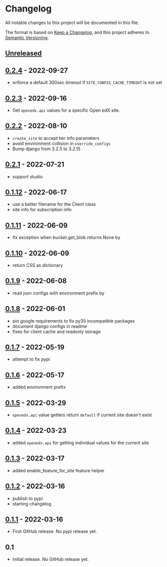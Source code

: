 # Changelog

All notable changes to this project will be documented in this file.

The format is based on [Keep a Changelog](https://keepachangelog.com/en/1.0.0/),
and this project adheres to [Semantic Versioning](https://semver.org/spec/v2.0.0.html).

<!-- Note: Update the `Unreleased link` after adding a new release -->

## [Unreleased](https://github.com/appsembler/tahoe-sites/compare/v0.2.4...HEAD)

## [0.2.4](https://github.com/appsembler/site-configuration-client/compare/v0.2.3...v0.2.4) - 2022-09-27
 - enforce a default 300sec timeout if `SITE_CONFIG_CACHE_TIMEOUT` is not set


## [0.2.3](https://github.com/appsembler/site-configuration-client/compare/v0.2.2...v0.2.3) - 2022-09-16
 - Get `openedx.api` values for a specific Open edX site.

## [0.2.2](https://github.com/appsembler/site-configuration-client/compare/v0.2.1...v0.2.2) - 2022-08-10
 - `create_site` to accept tier info parameters
 - avoid environment collision in `override_configs`
 - Bump django from 3.2.5 to 3.2.15

## [0.2.1](https://github.com/appsembler/site-configuration-client/compare/v0.1.12...v0.2.1) - 2022-07-21
 - support studio

## [0.1.12](https://github.com/appsembler/site-configuration-client/compare/v0.1.11...v0.1.12) - 2022-06-17
 - use a better filename for the Client class
 - site info for subscription info

## [0.1.11](https://github.com/appsembler/site-configuration-client/compare/v0.1.10...v0.1.11) - 2022-06-09
 - fix exception when bucket.get_blob returns None by

## [0.1.10](https://github.com/appsembler/site-configuration-client/compare/v0.1.9...v0.1.10) - 2022-06-09
 - return CSS as dictionary

## [0.1.9](https://github.com/appsembler/site-configuration-client/compare/v0.1.8...v0.1.9) - 2022-06-08
 - read json configs with environment prefix by

## [0.1.8](https://github.com/appsembler/site-configuration-client/compare/v0.1.7...v0.1.8) - 2022-06-01
 - pin google requirements to fix py35 incompatible packages
 - document django configs in readme
 - fixes for client cache and readonly storage

## [0.1.7](https://github.com/appsembler/site-configuration-client/compare/v0.1.6...v0.1.7) - 2022-05-19
 - attempt to fix pypi


## [0.1.6](https://github.com/appsembler/site-configuration-client/compare/v0.1.5...v0.1.6) - 2022-05-17
 - added environment prefix

## [0.1.5](https://github.com/appsembler/site-configuration-client/compare/v0.1.4...v0.1.5) - 2022-03-29
 - `openedx.api` value getters return `default` if current site doesn't exist

## [0.1.4](https://github.com/appsembler/site-configuration-client/compare/v0.1.3...v0.1.4) - 2022-03-23
 - added `openedx.api` for getting individual values for the current site

## [0.1.3](https://github.com/appsembler/site-configuration-client/compare/v0.1.2...v0.1.3) - 2022-03-17
 - added enable_feature_for_site feature helper

## [0.1.2](https://github.com/appsembler/site-configuration-client/compare/v0.1.1...v0.1.2) - 2022-03-16
 - publish to pypi
 - starting changelog

## [0.1.1](https://github.com/appsembler/site-configuration-client/commits/v0.1.1) - 2022-03-16
 - First GitHub release. No pypi release yet.

## 0.1
 - Initial release. No GitHub release yet.

